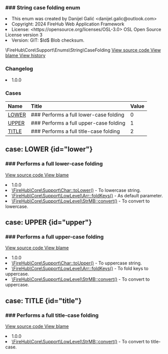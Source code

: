 <title># CaseFolding</title>

<code-block lang="php">
<![CDATA[enum CaseFolding]]>
</code-block>













### ### String case folding enum



<deflist>
    <def title="Enum basic info:">
        <list><li>This enum was created by Danijel Galić &lt;danijel.galic@outlook.com&gt;</li><li>Copyright: 2024 FireHub Web Application Framework</li><li>License: &lt;https://opensource.org/licenses/OSL-3.0&gt; OSL Open Source License version 3</li><li>Version: GIT: $Id$ Blob checksum.</li></list>
    </def>
</deflist>

<deflist><def title="Fully Qualified Enum Name:">
        \FireHub\Core\Support\Enums\String\CaseFolding
    </def><def title="Source code:">
        <a href="https://github.com/The-FireHub-Project/Core/blob/develop-pre-alpha-m1/src/support/enums/string/firehub.CaseFolding.php#L21">
            View source code
        </a>
    </def>
    <def title="Blame:">
        <a href="https://github.com/The-FireHub-Project/Core/blame/develop-pre-alpha-m1/src/support/enums/string/firehub.CaseFolding.php">
            View blame
        </a>
    </def>
    <def title="History:">
        <a href="https://github.com/The-FireHub-Project/Core/commits/develop-pre-alpha-m1/src/support/enums/string/firehub.CaseFolding.php">
            View history
        </a>
    </def></deflist>
### Changelog
<deflist>
    <def title="Version history:">
        <list><li>1.0.0</li></list>
    </def>
</deflist>


### Cases
| Name | Title | Value |
|:-----|:------|:------|
|<a href="#lower">LOWER</a>|### Performs a full lower-case folding|0|
|<a href="#upper">UPPER</a>|### Performs a full upper-case folding|1|
|<a href="#title">TITLE</a>|### Performs a full title-case folding|2|

## case: LOWER {id="lower"}

<code-block lang="php">
<![CDATA[
    LOWER    ]]>
</code-block>







### ### Performs a full lower-case folding



<deflist><def title="Source code:">
                <a href="https://github.com/The-FireHub-Project/Core/blob/develop-pre-alpha-m1/src/support/enums/string/firehub.CaseFolding.php#L27">
                    View source code
                </a>
            </def>
            <def title="Blame:">
                <a href="https://github.com/The-FireHub-Project/Core/blame/develop-pre-alpha-m1/src/support/enums/string/firehub.CaseFolding.php#L27">
                    View blame
                </a>
            </def></deflist>
<deflist>
    <def title="Version history:">
        <list><li>1.0.0</li></list>
    </def>
</deflist>
<deflist>
    <def title="This case is used by:">
        <list><li><a href="Char.md#tolower()">\FireHub\Core\Support\Char::toLower()</a>  - <format style="italic">To lowercase string.</format></li><li><a href="Arr.md#foldkeys()">\FireHub\Core\Support\LowLevel\Arr::foldKeys()</a>  - <format style="italic">As default parameter.</format></li><li><a href="StrMB.md#convert()">\FireHub\Core\Support\LowLevel\StrMB::convert()</a>  - <format style="italic">To convert to lowercase.</format></li></list>
    </def>
</deflist>
## case: UPPER {id="upper"}

<code-block lang="php">
<![CDATA[
    UPPER = 1    ]]>
</code-block>







### ### Performs a full upper-case folding



<deflist><def title="Source code:">
                <a href="https://github.com/The-FireHub-Project/Core/blob/develop-pre-alpha-m1/src/support/enums/string/firehub.CaseFolding.php#L33">
                    View source code
                </a>
            </def>
            <def title="Blame:">
                <a href="https://github.com/The-FireHub-Project/Core/blame/develop-pre-alpha-m1/src/support/enums/string/firehub.CaseFolding.php#L33">
                    View blame
                </a>
            </def></deflist>
<deflist>
    <def title="Version history:">
        <list><li>1.0.0</li></list>
    </def>
</deflist>
<deflist>
    <def title="This case is used by:">
        <list><li><a href="Char.md#toupper()">\FireHub\Core\Support\Char::toUpper()</a>  - <format style="italic">To uppercase string.</format></li><li><a href="Arr.md#foldkeys()">\FireHub\Core\Support\LowLevel\Arr::foldKeys()</a>  - <format style="italic">To fold keys to uppercase.</format></li><li><a href="StrMB.md#convert()">\FireHub\Core\Support\LowLevel\StrMB::convert()</a>  - <format style="italic">To convert to uppercase.</format></li></list>
    </def>
</deflist>
## case: TITLE {id="title"}

<code-block lang="php">
<![CDATA[
    TITLE = 2    ]]>
</code-block>







### ### Performs a full title-case folding



<deflist><def title="Source code:">
                <a href="https://github.com/The-FireHub-Project/Core/blob/develop-pre-alpha-m1/src/support/enums/string/firehub.CaseFolding.php#L39">
                    View source code
                </a>
            </def>
            <def title="Blame:">
                <a href="https://github.com/The-FireHub-Project/Core/blame/develop-pre-alpha-m1/src/support/enums/string/firehub.CaseFolding.php#L39">
                    View blame
                </a>
            </def></deflist>
<deflist>
    <def title="Version history:">
        <list><li>1.0.0</li></list>
    </def>
</deflist>
<deflist>
    <def title="This case is used by:">
        <list><li><a href="StrMB.md#convert()">\FireHub\Core\Support\LowLevel\StrMB::convert()</a>  - <format style="italic">To convert to title-case.</format></li></list>
    </def>
</deflist>